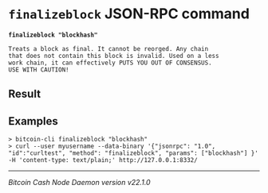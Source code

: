 `finalizeblock` JSON-RPC command
================================

**`finalizeblock "blockhash"`**

```
Treats a block as final. It cannot be reorged. Any chain
that does not contain this block is invalid. Used on a less
work chain, it can effectively PUTS YOU OUT OF CONSENSUS.
USE WITH CAUTION!
```

Result
------

Examples
--------

```
> bitcoin-cli finalizeblock "blockhash"
> curl --user myusername --data-binary '{"jsonrpc": "1.0", "id":"curltest", "method": "finalizeblock", "params": ["blockhash"] }' -H 'content-type: text/plain;' http://127.0.0.1:8332/
```

***

*Bitcoin Cash Node Daemon version v22.1.0*

